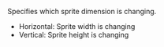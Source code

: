 Specifies which sprite dimension is changing.

* Horizontal: Sprite width is changing
* Vertical: Sprite height is changing
